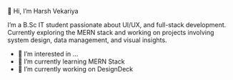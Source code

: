 👋 Hi, I’m Harsh Vekariya

I’m a B.Sc IT student passionate about  UI/UX, and full-stack development. Currently exploring the MERN stack and working on projects involving system design, data management, and visual insights.

- 👀 I’m interested in ...
- 🌱 I’m currently learning MERN Stack
- 🔭 I’m currently working on DesignDeck

<!---
Harsh266/Harsh266 is a ✨ special ✨ repository because its `README.md` (this file) appears on your GitHub profile.
You can click the Preview link to take a look at your changes.
--->

